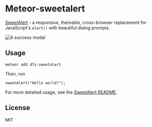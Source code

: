# Meteor-sweetalert

[SweetAlert](https://github.com/t4t5/sweetalert) - a responsive, themable, cross-browser replacement for JavaScript's `alert()` with beautiful dialog prompts.

![A success modal](https://raw.github.com/t4t5/sweetalert/master/sweetalert.gif)

## Usage

    meteor add dfs:sweetalert

Then, run

    sweetAlert("Hello world!");

For more detailed usage, see the [SweetAlert README](https://github.com/t4t5/sweetalert).

## License

MIT
